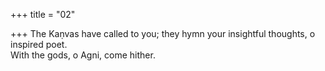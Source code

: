 +++
title = "02"

+++
The Kaṇvas have called to you; they hymn your insightful thoughts, o  inspired poet.  
With the gods, o Agni, come hither.  